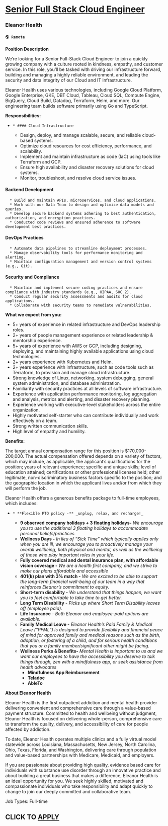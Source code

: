 # [Senior Full Stack Cloud Engineer](https://www.remotewlb.com/apply/senior-full-stack-cloud-engineer)  
### Eleanor Health  
#### `🌎 Remote`  

**Position Description**

We’re looking for a Senior Full-Stack Cloud Engineer to join a quickly growing company with a culture rooted in kindness, empathy, and customer service. In this role, you’ll be tasked with driving our infrastructure forward, building and managing a highly reliable environment, and leading the security and data integrity of our Cloud and IT Infrastructure.

Eleanor Health uses various technologies, including Google Cloud Platform, Google Enterprise, GKE, DBT Cloud, Tableau, Cloud SQL, Compute Engine, BigQuery, Cloud Build, Datadog, Terraform, Helm, and more. Our engineering team builds software primarily using Go and TypeScript.

**Responsibilities:**

  *     * #### Cloud Infrastructure

      * Design, deploy, and manage scalable, secure, and reliable cloud-based systems.
      * Optimize cloud resources for cost efficiency, performance, and scalability.
      * Implement and maintain infrastructure as code (IaC) using tools like Terraform and GCP.
      * Ensure high availability and disaster recovery solutions for cloud systems.
      * Monitor, troubleshoot, and resolve cloud service issues.

#### Backend Development

      * Build and maintain APIs, microservices, and cloud applications.
      * Work with our Data Team to design and optimize data models and queries.
      * Develop secure backend systems adhering to best authentication, authorization, and encryption practices.
      * Conducted code reviews and ensured adherence to software development best practices.

#### DevOps Practices

      * Automate data pipelines to streamline deployment processes.
      * Manage observability tools for performance monitoring and alerting.
      * Maintain configuration management and version control systems (e.g., Git).

#### Security and Compliance

      * Maintain and implement secure coding practices and ensure compliance with industry standards (e.g., HIPAA, SOC 2).
      * Conduct regular security assessments and audits for cloud applications.
      * Collaborate with security teams to remediate vulnerabilities.

**What we expect from you:**

  * 5+ years of experience in related infrastructure and DevOps leadership roles.
  * 2+ years of people management experience or related leadership & mentorship experience.
  * 5+ years of experience with AWS or GCP, including designing, deploying, and maintaining highly available applications using cloud technologies.
  * 2+ years experience with Kubernetes and Helm.
  * 2+ years experience with infrastructure, such as code tools such as Terraform, to provision and manage cloud infrastructure.
  * Strong knowledge of Linux, networking, system debugging, general system administration, and database administration.
  * Familiarity with security practices at all levels of software infrastructure.
  * Experience with application performance monitoring, log aggregation and analysis, metrics and alerting, and disaster recovery planning.
  * Experience working with executive-level stakeholders across the entire organization.
  * Highly motivated self-starter who can contribute individually and work effectively on a team.
  * Strong written communication skills.
  * High level of empathy and humility.

**Benefits:**

The target annual compensation range for this position is $170,000-200,000. The actual compensation offered depends on a variety of factors, which may include, as applicable, the applicant’s qualifications for the position; years of relevant experience; specific and unique skills; level of education attained; certifications or other professional licenses held; other legitimate, non-discriminatory business factors specific to the position; and the geographic location in which the applicant lives and/or from which they will perform the job.

Eleanor Health offers a generous benefits package to full-time employees, which includes:

  *     * **Flexible PTO policy -** _unplug, relax, and recharge!_
    * **9 observed company holidays + 3 floating holidays-** _We encourage you to use the additional 3 floating holidays to accommodate personal beliefs/practices_
    * **Wellness Days -** _In lieu of “Sick Time” which typically applies only when you are ill, we encourage you to proactively manage your overall wellbeing, both physical and mental, as well as the wellbeing of those who play important roles in your life._
    * **Fully covered medical and dental insurance plan, with affordable vision coverage -** _We are a health first company, and we strive to make our plans affordable and accessible_
    * **401(k) plan with 3% match -** _We are excited to be able to support the long-term financial well-being of our team in a way that reinforces Eleanor’s commitment to equity._
    * **Short-term disability -** _We understand that things happen, we want you to feel comfortable to take time to get better._
    * **Long Term Disability** _\- Picks up where Short Term Disability leaves off (employee paid)._
    * **Life Insurance** _\- Both Eleanor and employee-paid options are available._
    * **Family Medical Leave -** _Eleanor Health’s Paid Family & Medical Leave (“PFML”) is designed to provide flexibility and financial peace of mind for approved family and medical reasons such as the birth, adoption, or fostering of a child, and for serious health conditions that you or a family member/significant other might be facing._
    * **Wellness Perks & Benefits-** _Mental Health is important to us and we want our employees to have the accessibility you deserve to talk things through, zen with a mindfulness app, or seek assistance from health advocates_
      * **Mindfulness App Reimbursement**
      * **Teladoc**
      * **AbleTo**

**About Eleanor Health**

Eleanor Health is the first outpatient addiction and mental health provider delivering convenient and comprehensive care through a value-based payment structure. Committed to health and wellbeing without judgment, Eleanor Health is focused on delivering whole-person, comprehensive care to transform the quality, delivery, and accessibility of care for people affected by addiction.

To date, Eleanor Health operates multiple clinics and a fully virtual model statewide across Louisiana, Massachusetts, New Jersey, North Carolina, Ohio, Texas, Florida, and Washington, delivering care through population and value-based partnerships with Medicare, Medicaid, and employers.

If you are passionate about providing high quality, evidence based care for individuals with substance use disorder through an innovative practice and about building a great business that makes a difference, Eleanor Health is an ideal opportunity for you. We seek highly skilled, motivated and compassionate individuals who take responsibility and adapt quickly to change to join our deeply committed and collaborative team.

Job Types: Full-time

  
## CLICK TO [APPLY](https://www.remotewlb.com/apply/senior-full-stack-cloud-engineer)

